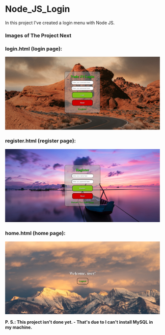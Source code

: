 # Node_JS_Login

In this project I've created a login menu with Node JS.

### Images of The Project Next

### login.html (login page):

<img alt="This is the login page of the project." src="./Login (Node JS)/Images/login.png">

### register.html (register page):

<img alt="This is the register page of the project." src="./Login (Node JS)/Images/register.png">

### home.html (home page):

<img alt="This is the login page of the project." src="./Login (Node JS)/Images/home.png">

<strong><p>P. S.: This project isn't done yet. - That's due to I can't install MySQL in my machine.</p><strong>
